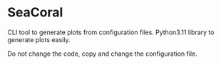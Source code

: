 # SeaCoral

CLI tool to generate plots from configuration files.
Python3.11 library to generate plots easily.

Do not change the code, copy and change the configuration file.

